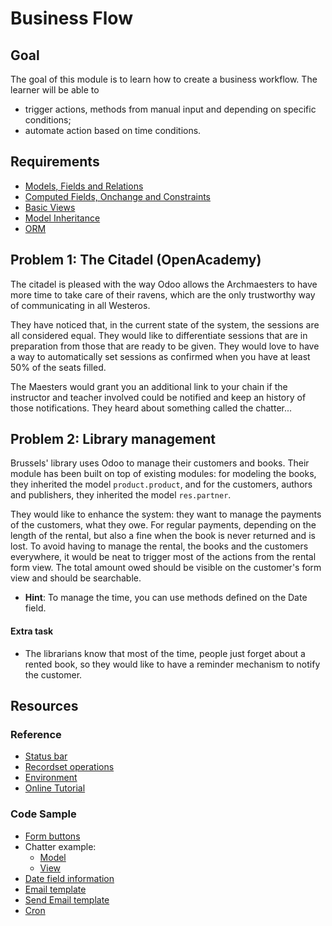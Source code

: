 # Business Flow

## Goal

The goal of this module is to learn how to create a business workflow. The learner will be able to

* trigger actions, methods from manual input and depending on specific conditions;
* automate action based on time conditions.


## Requirements

* [Models, Fields and Relations](../01-models)
* [Computed Fields, Onchange and Constraints](../02-fields)
* [Basic Views](../03-views)
* [Model Inheritance](../04-model-inheritance)
* [ORM](../09-orm)


## Problem 1: The Citadel (OpenAcademy)

The citadel is pleased with the way Odoo allows the Archmaesters to have more
time to take care of their ravens, which are the only trustworthy way of
communicating in all Westeros.

They have noticed that, in the current state of the system, the sessions are all
considered equal. They would like to differentiate sessions that are in
preparation from those that are ready to be given. They would love to have a way
to automatically set sessions as confirmed when you have at least 50% of the
seats filled.

The Maesters would grant you an additional link to your chain if the instructor
and teacher involved could be notified and keep an history of those
notifications. They heard about something called the chatter...


## Problem 2: Library management

Brussels' library uses Odoo to manage their customers and books. Their module
has been built on top of existing modules: for modeling the books, they
inherited the model `product.product`, and for the customers, authors and
publishers, they inherited the model `res.partner`.

They would like to enhance the system: they want to manage the payments of the
customers, what they owe. For regular payments, depending on the length of the
rental, but also a fine when the book is never returned and is lost. To avoid
having to manage the rental, the books and the customers everywhere, it would be
neat to trigger most of the actions from the rental form view. The total amount
owed should be visible on the customer's form view and should be searchable.

- **Hint**: To manage the time, you can use methods defined on the Date field.

#### Extra task

* The librarians know that most of the time, people just forget about a rented
  book, so they would like to have a reminder mechanism to notify the customer.


## Resources

### Reference


* [Status bar](http://www.odoo.com/documentation/11.0/reference/views.html#the-status-bar)
* [Recordset operations](http://www.odoo.com/documentation/11.0/reference/orm.html#other-recordset-operations)
* [Environment](http://www.odoo.com/documentation/11.0/reference/orm.html#environment)
* [Online Tutorial](http://www.odoo.com/documentation/11.0/howtos/backend.html#build-an-odoo-module)

### Code Sample

* [Form buttons](https://github.com/odoo/odoo/blob/76c443eda331b75bf5dfa7ec22b8eb22e1084343/addons/account/views/account_invoice_view.xml#L220)
* Chatter example:
  - [Model](https://github.com/odoo/odoo/blob/d9235a8f14a2dbd23a5640ffd1ec6bef4f235640/addons/sale/models/sale.py#L22)
  - [View](https://github.com/odoo/odoo/blob/d9235a8f14a2dbd23a5640ffd1ec6bef4f235640/addons/sale/views/sale_views.xml#L398)
* [Date field information](https://github.com/odoo/odoo/blob/76c443eda331b75bf5dfa7ec22b8eb22e1084343/odoo/fields.py#L1447)
* [Email template](https://github.com/odoo/odoo/blob/76c443eda331b75bf5dfa7ec22b8eb22e1084343/addons/event/data/email_template_data.xml)
* [Send Email template](https://github.com/odoo/odoo/blob/76c443eda331b75bf5dfa7ec22b8eb22e1084343/addons/event/models/event.py#L275)
* [Cron](https://github.com/odoo/odoo/blob/76c443eda331b75bf5dfa7ec22b8eb22e1084343/addons/membership/data/membership_data.xml)
